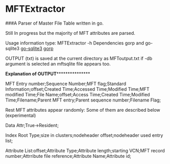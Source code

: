 MFTExtractor
============

###A Parser  of Master File Table written  in go.

Still In progress but the majority of MFT attributes are parsed.



Usage information  type: MFTExtractor  -h
Dependencies gorp and go-sqlite3 
[go-sqlite3](https://github.com/mattn/go-sqlite3)
[gorp](https://github.com/coopernurse/gorp)


OUTPUT  (txt) is saved at the current directory as MFToutput.txt if -db argument is selected an mftsqlite file appears too.

************Explanation of OUTPUT***************************

MFT Entry number;Sequence Number;MFT flag;Standard Information;offset;Created Time;Accessed Time;Modified Time;MFT modified Time;File Name;offset;Access Time;Created Time;Modified Time;Filename;Parent MFT entry;Parent sequence number;Filename Flag;

Rest MFT attributes appear randomly: Some of them are described below (experimental)

Data Attr;True->Resident;

Index Root Type;size in clusters;nodeheader offset;nodeheader used entry list;

Attribute List:offset;Attribute Type;Attribute length;starting VCN;MFT record number;Attrribute file reference;Attribute Name;Attribute id;
			     
